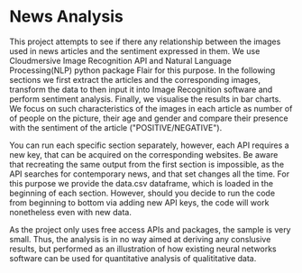 # News Analysis



This project attempts to see if there any relationship between the images used in news articles and the sentiment expressed in them. We use Cloudmersive Image Recognition API and Natural Language Processing(NLP) python package Flair for this purpose. In the following sections we first extract the articles and the corresponding images, transform the data to then input it into Image Recognition software and perform sentiment analysis. Finally, we visualise the results in bar charts. We focus on such characteristics of the images in each article as number of of people on the picture, their age and gender and compare their presence with the sentiment of the article ("POSITIVE/NEGATIVE").

You can run each specific section separately, however, each API requires a new key, that can be acquired on the corresponding websites. Be aware that recreating the same output from the first section is impossible, as the API searches for contemporary news, and that set changes all the time. For this purpose we provide the data.csv dataframe, which is loaded in the beginning of each section. However, should you decide to run the code from beginning to bottom via adding new API keys, the code will work nonetheless even with new data.

As the project only uses free access APIs and packages, the sample is very small. Thus, the analysis is in no way aimed at deriving any conslusive results, but performed as an illustration of how existing neural networks software can be used for quantitative analysis of qualititative data.
